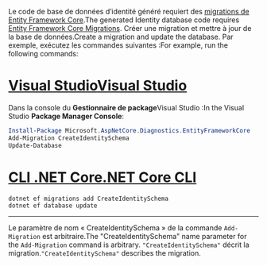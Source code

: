 <span data-ttu-id="2a7c8-101">Le code de base de données d’identité généré requiert des [migrations de Entity Framework Core](/ef/core/managing-schemas/migrations/).</span><span class="sxs-lookup"><span data-stu-id="2a7c8-101">The generated Identity database code requires [Entity Framework Core Migrations](/ef/core/managing-schemas/migrations/).</span></span> <span data-ttu-id="2a7c8-102">Créer une migration et mettre à jour de la base de données.</span><span class="sxs-lookup"><span data-stu-id="2a7c8-102">Create a migration and update the database.</span></span> <span data-ttu-id="2a7c8-103">Par exemple, exécutez les commandes suivantes :</span><span class="sxs-lookup"><span data-stu-id="2a7c8-103">For example, run the following commands:</span></span>

# <a name="visual-studio"></a>[<span data-ttu-id="2a7c8-104">Visual Studio</span><span class="sxs-lookup"><span data-stu-id="2a7c8-104">Visual Studio</span></span>](#tab/visual-studio)

<span data-ttu-id="2a7c8-105">Dans la console du **Gestionnaire de package**Visual Studio :</span><span class="sxs-lookup"><span data-stu-id="2a7c8-105">In the Visual Studio **Package Manager Console**:</span></span>

```powershell
Install-Package Microsoft.AspNetCore.Diagnostics.EntityFrameworkCore
Add-Migration CreateIdentitySchema
Update-Database
```

# <a name="net-core-cli"></a>[<span data-ttu-id="2a7c8-106">CLI .NET Core</span><span class="sxs-lookup"><span data-stu-id="2a7c8-106">.NET Core CLI</span></span>](#tab/netcore-cli)

```dotnetcli
dotnet ef migrations add CreateIdentitySchema
dotnet ef database update
```

---

<span data-ttu-id="2a7c8-107">Le paramètre de nom « CreateIdentitySchema » de la commande `Add-Migration` est arbitraire.</span><span class="sxs-lookup"><span data-stu-id="2a7c8-107">The "CreateIdentitySchema" name parameter for the `Add-Migration` command is arbitrary.</span></span> <span data-ttu-id="2a7c8-108">`"CreateIdentitySchema"` décrit la migration.</span><span class="sxs-lookup"><span data-stu-id="2a7c8-108">`"CreateIdentitySchema"` describes the migration.</span></span>
